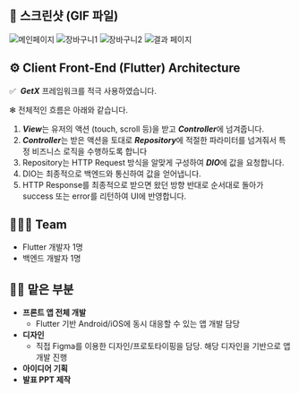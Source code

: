 ## **🌄 스크린샷 (GIF 파일)**

![메인페이지](https://user-images.githubusercontent.com/47681139/197372210-dad131a2-d36c-4bf9-8c03-ae076a964c18.png)
![장바구니1](https://user-images.githubusercontent.com/47681139/197372216-171a747c-c835-4779-9342-87df1135ae14.png)
![장바구니2](https://user-images.githubusercontent.com/47681139/197372220-9a3b64fe-0e7c-409c-88e1-aee840cc52ab.png)
![결과 페이지](https://user-images.githubusercontent.com/47681139/197372226-fa7f2f23-5e31-43ae-a015-188d80c3da91.png)

## ⚙️ Client Front-End (Flutter) Architecture

✅  ***GetX*** 프레임워크를 적극 사용하였습니다.

✻ 전체적인 흐름은 아래와 같습니다.

1. ***View***는 유저의 액션 (touch, scroll 등)을 받고 ***Controller***에 넘겨줍니다.
2. ***Controller***는 받은 액션을 토대로 ***Repository***에 적절한 파라미터를 넘겨줘서 특정 비즈니스 로직을 수행하도록 합니다
3. Repository는 HTTP Request 방식을 알맞게 구성하여 ***DIO***에 값을 요청합니다.
4. DIO는 최종적으로 백엔드와 통신하여 값을 얻어냅니다.
5. HTTP Response를 최종적으로 받으면 왔던 방향 반대로 순서대로 돌아가 success 또는 error를 리턴하여 UI에 반영합니다.

## 👨🏻‍💻 Team

- Flutter 개발자 1명
- 백엔드 개발자 1명

## ✋🏻 맡은 부분

- **프론트 앱 전체 개발**
    - Flutter 기반 Android/iOS에 동시 대응할 수 있는 앱 개발 담당
- **디자인**
    - 직접 Figma를 이용한 디자인/프로토타이핑을 담당. 해당 디자인을 기반으로 앱 개발 진행
- **아이디어 기획**
- **발표 PPT 제작**
